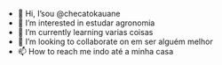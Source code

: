 - 👋 Hi, I’sou @checatokauane
- 👀 I’m interested in estudar agronomia
- 🌱 I’m currently learning  varias  coisas
- 💞️ I’m looking to collaborate on em ser alguém melhor
- 📫 How to reach me  indo até a minha casa 

<!---
checatokauane/checatokauane is a ✨ special ✨ repository because its `README.md` (this file) appears on your GitHub profile.
You can click the Preview link to take a look at your changes.
--->
